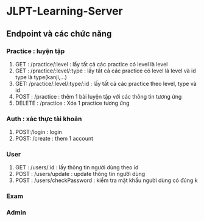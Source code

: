 # JLPT-Learning-Server

## Endpoint và các chức năng

### Practice : luyện tập
1. GET : /practice/:level : lấy tất cả các practice có level là level
2. GET : /practice/:level/:type : lấy tất cả các practice có level là level và id type là type(kanji,...)
3. GET: /practice/:level/:type/:id : lấy tất cả các practice theo level, type và id
4. POST : /practice : thêm 1 bài luyện tập với các thông tin tương ứng
5. DELETE : /practice : Xóa 1 practice tương ứng

### Auth : xác thực tài khoản

1. POST:/login : login
2. POST: /create : them 1 account
 
### User 
1. GET : /users/:id : lấy thông tin người dùng theo id
2. POST : /users/update : update thông tin người dùng
3. POST : /users/checkPassword : kiểm tra mật khẩu người dùng có đúng k

### Exam

### Admin